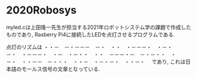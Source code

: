 # 2020Robosys

myled.cは上田隆一先生が担当する2021年ロボットシステム学の課題で作成したものであり,  Rasberry Pi4に接続したLEDを点灯させるプログラムである.

点灯のリズムは
・・－　－・－－－　－・　・・　・－－－・　・－・－・　・－－－・　・－　・－・・　・・　－－－・－　－・－・・　・－・　・・－－　－・・・　・・－　・－・－・　・・－・　
であり, これは日本語のモールス信号の文章となっている.

